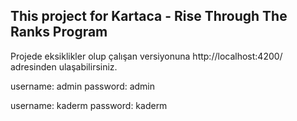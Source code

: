 ## This project for Kartaca - Rise Through The Ranks Program 

Projede eksiklikler olup çalışan versiyonuna http://localhost:4200/ adresinden ulaşabilirsiniz.

username: admin
password: admin

username: kaderm
password: kaderm


